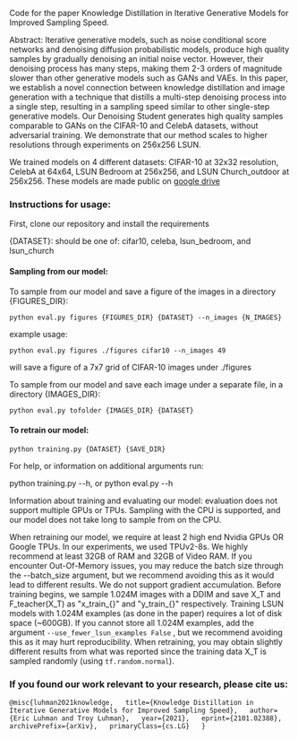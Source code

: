 Code for the paper Knowledge Distillation in Iterative Generative Models for Improved Sampling Speed.

Abstract: Iterative generative models, such as noise conditional score networks and denoising diffusion probabilistic models, produce high quality samples by gradually denoising an initial noise vector. However, their denoising process has many steps, making them 2-3 orders of magnitude slower than other generative models such as GANs and VAEs. In this paper, we establish a novel connection between knowledge distillation and image generation with a technique that distills a multi-step denoising process into a single step, resulting in a sampling speed similar to other single-step generative models. Our Denoising Student generates high quality samples comparable to GANs on the CIFAR-10 and CelebA datasets, without adversarial training. We demonstrate that our method scales to higher resolutions through experiments on 256x256 LSUN.

We trained models on 4 different datasets: CIFAR-10 at 32x32 resolution, CelebA at 64x64, LSUN Bedroom at 256x256, and LSUN Church_outdoor at 256x256.
These models are made public on [google drive](https://drive.google.com/file/d/1tW5t3W4wqE5f0NXaaiYuFK_2JOBrf9cY/view?usp=sharing)

### Instructions for usage:

First, clone our repository and install the requirements

{DATASET}: should be one of: cifar10, celeba, lsun_bedroom, and lsun_church

#### Sampling from our model:

To sample from our model and save a figure of the images in a directory {FIGURES_DIR}:

`python eval.py figures {FIGURES_DIR} {DATASET} --n_images {N_IMAGES}`

example usage:

`python eval.py figures ./figures cifar10 --n_images 49`

will save a figure of a 7x7 grid of CIFAR-10 images under ./figures 

To sample from our model and save each image under a separate file, in a directory {IMAGES_DIR}:

`python eval.py tofolder {IMAGES_DIR} {DATASET}`

#### To retrain our model:

`python training.py {DATASET} {SAVE_DIR}`

For help, or information on additional arguments run:

python training.py --h, or
python eval.py --h

Information about training and evaluating our model:
evaluation does not support multiple GPUs or TPUs. Sampling with the CPU is supported, and our model does not take long to sample from on the CPU.

When retraining our model, we require at least 2 high end Nvidia GPUs OR Google TPUs. In our experiments, we used TPUv2-8s. 
We highly recommend at least 32GB of RAM and 32GB of Video RAM. If you encounter Out-Of-Memory issues, you may reduce the batch size through the --batch_size argument, but we recommend avoiding this as it would lead to different results. We do not support gradient accumulation.
Before training begins, we sample 1.024M images with a DDIM and save X_T and F_teacher(X_T) as "x_train_{}" and "y_train_{}" respectively. 
Training LSUN models with 1.024M examples (as done in the paper) requires a lot of disk space (~600GB). If you cannot store all 1.024M examples, add the argument `--use_fewer_lsun_examples False` , but we recommend avoiding this as it may hurt reproducibility.
When retraining, you may obtain slightly different results from what was reported since the training data X_T is sampled randomly (using `tf.random.normal`). 


### If you found our work relevant to your research, please cite us:
`
@misc{luhman2021knowledge,  
            title={Knowledge Distillation in Iterative Generative Models for Improved Sampling Speed},  
            author={Eric Luhman and Troy Luhman},  
            year={2021},  
            eprint={2101.02388},  
            archivePrefix={arXiv},  
            primaryClass={cs.LG}  
}
`
